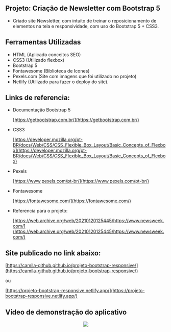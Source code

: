 ## Projeto: Criação de Newsletter com Bootstrap 5

- Criado site Newsletter, com intuito de treinar o reposicionamento de elementos na tela e responsividade, com uso do Bootstrap 5 + CSS3.

## Ferramentas Utilizadas

- HTML (Aplicado conceitos SEO)
- CSS3 (Utilizado flexbox)
- Bootstrap 5
- Fontawesome (Biblioteca de Icones)
- Pexels.com (Site com imagens que foi utilizado no projeto)
- Netlify (Utilizado para fazer o deploy do site).

## Links de referencia:

- Documentação Bootstrap 5

  [https://getbootstrap.com.br/](https://getbootstrap.com.br/)

- CSS3

  [https://developer.mozilla.org/pt-BR/docs/Web/CSS/CSS_Flexible_Box_Layout/Basic_Concepts_of_Flexbox](https://developer.mozilla.org/pt-BR/docs/Web/CSS/CSS_Flexible_Box_Layout/Basic_Concepts_of_Flexbox)


- Pexels

  [https://www.pexels.com/pt-br/](https://www.pexels.com/pt-br/)

- Fontawesome

  [https://fontawesome.com/](https://fontawesome.com/)

- Referencia para o projeto:

  [https://web.archive.org/web/20210120125445/https://www.newsweek.com/](https://web.archive.org/web/20210120125445/https://www.newsweek.com/)

## Site publicado no link abaixo:

  [https://camila-github.github.io/projeto-bootstrap-responsive/](https://camila-github.github.io/projeto-bootstrap-responsive/)
  
  ou
  
  [https://projeto-bootstrap-responsive.netlify.app/](https://projeto-bootstrap-responsive.netlify.app/)

## Vídeo de demonstração do aplicativo

<p align="center">
   <img 
         src="https://github.com/camila-github/projeto-bootstrap-responsive/blob/main/docs/video1.gif?raw=true" 
     />
</p>



